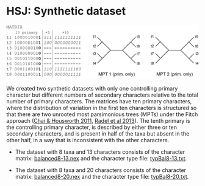 # HSJ: Synthetic dataset #

![Image](synthetic-trees.png)

We created two synthetic datasets with only one controlling primary character but different numbers of secondary characters relative to the total number of primary characters. The matrices have ten primary characters, where the distribution of variation in the first ten characters is structured so that there are two unrooted most parsimonious trees (MPTs) under the Fitch approach ([Chai & Housworth 2011](https://doi.org/10.1007/s11538-010-9579-3), [Radel et al 2013](https://doi.org/10.1016/j.ympev.2013.08.001)). The tenth primary is the controlling primary character, is described by either three or ten secondary characters, and is present in half of the taxa but absent in the other half, in a way that is inconsistent with the other characters.

+ The dataset with 8 taxa and 13 characters consists of the character matrix:  [balanced8-13.nex](balanced8-13.nex) and the character type file:  [typBal8-13.txt](typBal8-13.txt).  

+ The dataset with 8 taxa and 20 characters consists of the character matrix:  [balanced8-20.nex](balanced8-20.nex) and the character type file:  [typBal8-20.txt](typBal8-20.txt).
